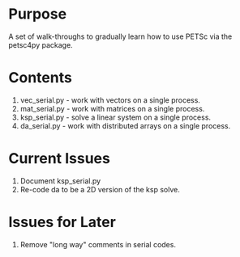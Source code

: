 Purpose
=======

A set of walk-throughs to gradually learn how to use PETSc via the petsc4py
package.


Contents
========

1.  vec_serial.py - work with vectors on a single process.
1.  mat_serial.py - work with matrices on a single process.
1.  ksp_serial.py - solve a linear system on a single process.
1.  da_serial.py - work with distributed arrays on a single process.


Current Issues
==============

1.  Document ksp_serial.py
1.  Re-code da to be a 2D version of the ksp solve.



Issues for Later
================

1.  Remove "long way" comments in serial codes.

